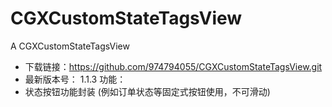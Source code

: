 # CGXCustomStateTagsView
A CGXCustomStateTagsView

 - 下载链接：https://github.com/974794055/CGXCustomStateTagsView.git
- 最新版本号： 1.1.3
 功能：    
- 状态按钮功能封装   (例如订单状态等固定式按钮使用，不可滑动)
   
   
 



